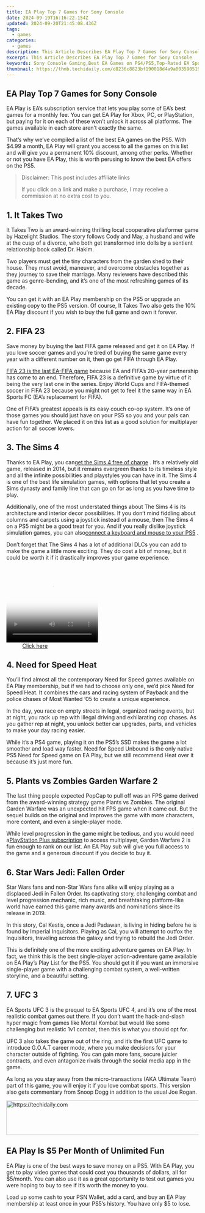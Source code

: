 ```yaml
---
title: EA Play Top 7 Games for Sony Console
date: 2024-09-19T16:16:22.154Z
updated: 2024-09-20T21:45:08.436Z
tags:
  - games
categories:
  - games
description: This Article Describes EA Play Top 7 Games for Sony Console
excerpt: This Article Describes EA Play Top 7 Games for Sony Console
keywords: Sony Console Gaming,Best EA Games on PS4/PS5,Top-Rated EA Sports Games for Sony Consoles,EA Play Console Game Reviews,PlayStation Console Multiplayer EA Games,EA Game Compatibility with Sony Consoles,ea play top 7 games for sony console
thumbnail: https://thmb.techidaily.com/d8236c8823bf190018d4a9a0035905199e51992e3c45e7b977770451483aa69d.jpg
---
```


## EA Play Top 7 Games for Sony Console

 EA Play is EA’s subscription service that lets you play some of EA’s best games for a monthly fee. You can get EA Play for Xbox, PC, or PlayStation, but paying for it on each of these won’t unlock it across all platforms. The games available in each store aren’t exactly the same.

 That’s why we’ve compiled a list of the best EA games on the PS5\. With $4.99 a month, EA Play will grant you access to all the games on this list and will give you a permanent 10% discount, among other perks. Whether or not you have EA Play, this is worth perusing to know the best EA offers on the PS5.

>  Disclaimer: This post includes affiliate links
>
>  If you click on a link and make a purchase, I may receive a commission at no extra cost to you.
>

## 1\. It Takes Two

 It Takes Two is an award-winning thrilling local cooperative platformer game by Hazelight Studios. The story follows Cody and May, a husband and wife at the cusp of a divorce, who both get transformed into dolls by a sentient relationship book called Dr. Hakim.

 Two players must get the tiny characters from the garden shed to their house. They must avoid, maneuver, and overcome obstacles together as they journey to save their marriage. Many reviewers have described this game as genre-bending, and it’s one of the most refreshing games of its decade.

 You can get it with an EA Play membership on the PS5 or upgrade an existing copy to the PS5 version. Of course, It Takes Two also gets the 10% EA Play discount if you wish to buy the full game and own it forever.

## 2\. FIFA 23

 Save money by buying the last FIFA game released and get it on EA Play. If you love soccer games and you’re tired of buying the same game every year with a different number on it, then go get FIFA through EA Play.

[FIFA 23 is the last EA-FIFA game](https://www.makeuseof.com/why-ea-dropping-fifa-name/) because EA and FIFA’s 20-year partnership has come to an end. Therefore, FIFA 23 is a definitive game by virtue of it being the very last one in the series. Enjoy World Cups and FIFA-themed soccer in FIFA 23 because you might not get to feel it the same way in EA Sports FC (EA’s replacement for FIFA).

 One of FIFA’s greatest appeals is its easy couch co-op system. It’s one of those games you should just have on your PS5 so you and your pals can have fun together. We placed it on this list as a good solution for multiplayer action for all soccer lovers.

## 3\. The Sims 4

 Thanks to EA Play, you can[get the Sims 4 free of charge](https://www.makeuseof.com/how-to-download-and-play-the-sims-4-for-free/) . It’s a relatively old game, released in 2014, but it remains evergreen thanks to its timeless style and all the infinite possibilities and playstyles you can have in it. The Sims 4 is one of the best life simulation games, with options that let you create a Sims dynasty and family line that can go on for as long as you have time to play.

 Additionally, one of the most understated things about The Sims 4 is its architecture and interior decor possibilities. If you don’t mind fiddling about columns and carpets using a joystick instead of a mouse, then The Sims 4 on a PS5 might be a good treat for you. And if you really dislike joystick simulation games, you can also[connect a keyboard and mouse to your PS5](https://www.makeuseof.com/how-to-use-keyboard-mouse-ps5/) .

 Don’t forget that The Sims 4 has a lot of additional DLCs you can add to make the game a little more exciting. They do cost a bit of money, but it could be worth it if it drastically improves your game experience.

<!-- affiliate ads begin -->
<span id="1328679">
					<video width="240" height="200" style="cursor:pointer"
           poster="//a.impactradius-go.com/display-clicktoplayimage/1328679.png"
           onclick="if(!this.playClicked){this.play();this.setAttribute('controls',true);this.playClicked=true;}">
	   <source src="//a.impactradius-go.com/display-ad/15852-1328679">
	   <img src="//a.impactradius-go.com/display-clicktoplayimage/1328679.png" style="border: none; height: 100%; width: 100%; object-fit: contain">
	</video>
	<div style="width:150px;text-align:center"><a href="javascript:window.open(decodeURIComponent('https%3A%2F%2Fthefitville.pxf.io%2Fc%2F5597632%2F1328679%2F15852'), '_blank');void(0);">Click here</a></div>
</span>
<img height="0" width="0" src="https://imp.pxf.io/i/5597632/1328679/15852" style="position:absolute;visibility:hidden;" border="0" />
<!-- affiliate ads end -->

## 4\. Need for Speed Heat

 You’ll find almost all the contemporary Need for Speed games available on EA Play membership, but if we had to choose only one, we’d pick Need for Speed Heat. It combines the cars and racing system of Payback and the police chases of Most Wanted ‘05 to create a unique experience.

 In the day, you race on empty streets in legal, organized racing events, but at night, you rack up rep with illegal driving and exhilarating cop chases. As you gather rep at night, you unlock better car upgrades, parts, and vehicles to make your day racing easier.

 While it’s a PS4 game, playing it on the PS5’s SSD makes the game a lot smoother and load way faster. Need for Speed Unbound is the only native PS5 Need for Speed game on EA Play, but we still recommend Heat over it because it’s just more fun.

## 5\. Plants vs Zombies Garden Warfare 2

 The last thing people expected PopCap to pull off was an FPS game derived from the award-winning strategy game Plants vs Zombies. The original Garden Warfare was an unexpected hit FPS game when it came out. But the sequel builds on the original and improves the game with more characters, more content, and even a single-player mode.

 While level progression in the game might be tedious, and you would need a[PlayStation Plus subscription](https://www.makeuseof.com/what-is-playstation-plus/) to access multiplayer, Garden Warfare 2 is fun enough to rank on our list. An EA Play sub will give you full access to the game and a generous discount if you decide to buy it.

## 6\. Star Wars Jedi: Fallen Order

 Star Wars fans and non-Star Wars fans alike will enjoy playing as a displaced Jedi in Fallen Order. Its captivating story, challenging combat and level progression mechanic, rich music, and breathtaking platform-like world have earned this game many awards and nominations since its release in 2019.

 In this story, Cal Kestis, once a Jedi Padawan, is living in hiding before he is found by Imperial Inquisitors. Playing as Cal, you will attempt to outfox the Inquisitors, traveling across the galaxy and trying to rebuild the Jedi Order.

 This is definitely one of the more exciting adventure games on EA Play. In fact, we think this is the best single-player action-adventure game available on EA Play’s Play List for the PS5\. You should get it if you want an immersive single-player game with a challenging combat system, a well-written storyline, and a beautiful setting.

## 7\. UFC 3

 EA Sports UFC 3 is the prequel to EA Sports UFC 4, and it’s one of the most realistic combat games out there. If you don’t want the hack-and-slash hyper magic from games like Mortal Kombat but would like some challenging but realistic 1v1 combat, then this is what you should opt for.

 UFC 3 also takes the game out of the ring, and it’s the first UFC game to introduce G.O.A.T career mode, where you make decisions for your character outside of fighting. You can gain more fans, secure juicier contracts, and even antagonize rivals through the social media app in the game.

 As long as you stay away from the micro-transactions (AKA Ultimate Team) part of this game, you will enjoy it if you love combat sports. This version also gets commentary from Snoop Dogg in addition to the usual Joe Rogan.

<!-- affiliate ads begin -->
<a href="https://imp.i357552.net/c/5597632/947746/11832" target="_top" id="947746">
  <img src="//a.impactradius-go.com/display-ad/11832-947746" border="0" alt="https://techidaily.com" width="728" height="90"/>
</a>
<img height="0" width="0" src="https://imp.i357552.net/i/5597632/947746/11832" style="position:absolute;visibility:hidden;" border="0" />
<!-- affiliate ads end -->

## EA Play Is $5 Per Month of Unlimited Fun

 EA Play is one of the best ways to save money on a PS5\. With EA Play, you get to play video games that could cost you thousands of dollars, all for $5/month. You can also use it as a great opportunity to test out games you were hoping to buy to see if it’s worth the money to you.

 Load up some cash to your PSN Wallet, add a card, and buy an EA Play membership at least once in your PS5’s history. You have only $5 to lose.

<ins class="adsbygoogle"
     style="display:block"
     data-ad-format="autorelaxed"
     data-ad-client="ca-pub-7571918770474297"
     data-ad-slot="1223367746"></ins>

<ins class="adsbygoogle"
     style="display:block"
     data-ad-client="ca-pub-7571918770474297"
     data-ad-slot="8358498916"
     data-ad-format="auto"
     data-full-width-responsive="true"></ins>




